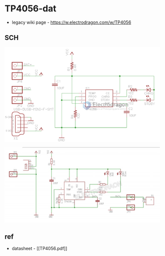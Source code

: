 
# TP4056-dat

- legacy wiki page - https://w.electrodragon.com/w/TP4056



## SCH 

![](2023-12-21-16-08-28.png)

![](2023-12-21-16-08-42.png)


## ref 

- datasheet - [[TP4056.pdf]]